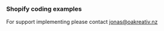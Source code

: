 ### Shopify coding examples
For support implementing please contact <a href="mailto:jonas@oakreativ.nz">jonas@oakreativ.nz</a>
